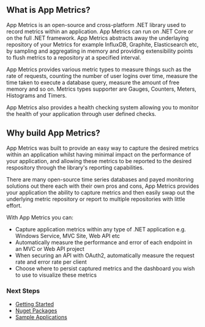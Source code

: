 ## What is App Metrics?

App Metrics is an open-source and cross-platform .NET library used to record metrics within an application. App Metrics can run on .NET Core or on the full .NET framework. App Metrics abstracts away the underlaying repository of your Metrics for example InfluxDB, Graphite, Elasticsearch etc, by sampling and aggregating in memory and providing extensibility points to flush metrics to a repository at a specified interval. 

App Metrics provides various metric types to measure things such as the rate of requests, counting the number of user logins over time, measure the time taken to execute a database query, measure the amount of free memory and so on. Metrics types supporter are Gauges, Counters, Meters, Histograms and Timers.

App Metrics also provides a health checking system allowing you to monitor the health of your application through user defined checks.

## Why build App Metrics?

App Metrics was built to provide an easy way to capture the desired metrics within an application whilst having minimal impact on the performance of your application, and allowing these metrics to be reported to the desired respository through the library's reporting capabilities.

There are many open-source time series databases and payed monitoring solutions out there each with their own pros and cons, App Metrics provides your application the ability to capture metrics and then easily swap out the underlying metric repository or report to multiple repositories with little effort.

With App Metrics you can:

- Capture application metrics within any type of .NET application e.g. Windows Service, MVC Site, Web API etc
- Automatically measure the performance and error of each endpoint in an MVC or Web API project
- When securing an API with OAuth2, automatically measure the request rate and error rate per client
- Choose where to persist captured metrics and the dashboard you wish to use to visualize these metrics

### Next Steps

- [Getting Started](getting-started/intro.md)
- [Nuget Packages](getting-started/fundamentals/nuget-packages.md)
- [Sample Applications](samples/index.md)

